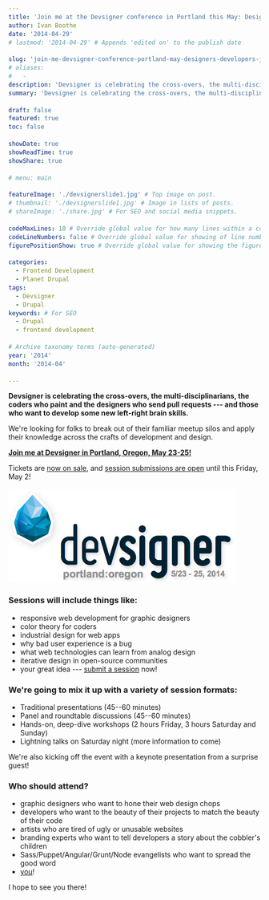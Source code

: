 ```yaml
---
title: 'Join me at the Devsigner conference in Portland this May: Designers and developers join forces!'
author: Ivan Boothe
date: '2014-04-29'
# lastmod: '2014-04-29' # Appends 'edited on' to the publish date

slug: 'join-me-devsigner-conference-portland-may-designers-developers-join-forces'
# aliases:
#   -
description: 'Devsigner is celebrating the cross-overs, the multi-disciplinarians, the coders who paint and the designers who send pull requests --- and those who want to develop some new left-right brain skills.' # For SEO and social media snippets.
summary: 'Devsigner is celebrating the cross-overs, the multi-disciplinarians, the coders who paint and the designers who send pull requests --- and those who want to develop some new left-right brain skills.' # For the post in lists.

draft: false
featured: true
toc: false

showDate: true
showReadTime: true
showShare: true

# menu: main

featureImage: './devsignerslide1.jpg' # Top image on post.
# thumbnail: './devsignerslide1.jpg' # Image in lists of posts.
# shareImage: './share.jpg' # For SEO and social media snippets.

codeMaxLines: 10 # Override global value for how many lines within a code block before auto-collapsing.
codeLineNumbers: false # Override global value for showing of line numbers within code block.
figurePositionShow: true # Override global value for showing the figure label.

categories:
  - Frontend Development
  - Planet Drupal
tags:
  - Devsigner
  - Drupal
keywords: # For SEO
  - Drupal
  - frontend development

# Archive taxonomy terms (auto-generated)
year: '2014'
month: '2014-04'

---
```


**Devsigner is celebrating the cross-overs, the multi-disciplinarians, the coders who paint and the designers who send pull requests --- and those who want to develop some new left-right brain skills.**

We're looking for folks to break out of their familiar meetup silos and apply their knowledge across the crafts of development and design.

[**Join me at Devsigner in Portland, Oregon, May 23-25!**](https://web.archive.org/web/20140719090242/http://devsignercon.com/)

Tickets are [now on sale](https://web.archive.org/web/20140719090242/http://devsignercon.com/), and [session submissions are open](https://web.archive.org/web/20140719090242/http://devsignercon.com/) until this Friday, May 2!

![Devsigner: Portland, OR, May 23--25](./devsigner2014logo.png)

### Sessions will include things like:

*   responsive web development for graphic designers
*   color theory for coders
*   industrial design for web apps
*   why bad user experience is a bug
*   what web technologies can learn from analog design
*   iterative design in open-source communities
*   your great idea --- [submit a session](https://web.archive.org/web/20140719090242/http://devsignercon.com/ "Submit your session!") now!

### We're going to mix it up with a variety of session formats:

*   Traditional presentations (45--60 minutes)
*   Panel and roundtable discussions (45--60 minutes)
*   Hands-on, deep-dive workshops (2 hours Friday, 3 hours Saturday and Sunday)
*   Lightning talks on Saturday night (more information to come)

We're also kicking off the event with a keynote presentation from a surprise guest!

### Who should attend?

*   graphic designers who want to hone their web design chops
*   developers who want to the beauty of their projects to match the beauty of their code
*   artists who are tired of ugly or unusable websites
*   branding experts who want to tell developers a story about the cobbler's children
*   Sass/Puppet/Angular/Grunt/Node evangelists who want to spread the good word
*   [you](https://web.archive.org/web/20140719090242/http://devsignercon.com/ "Register Today!")!

I hope to see you there!
